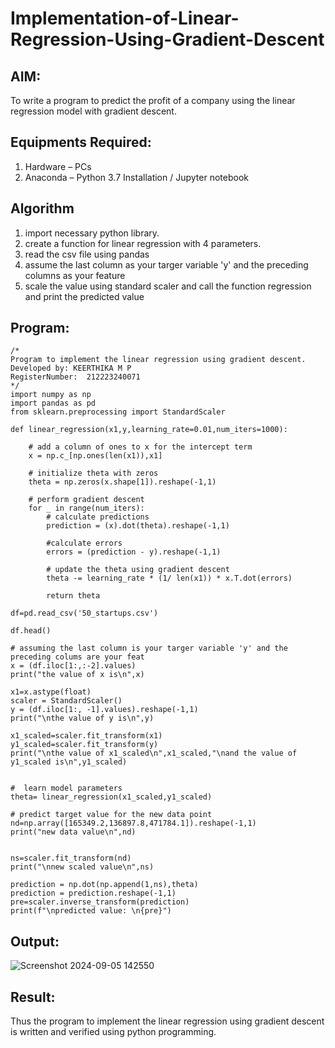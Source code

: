 # Implementation-of-Linear-Regression-Using-Gradient-Descent

## AIM:
To write a program to predict the profit of a company using the linear regression model with gradient descent.

## Equipments Required:
1. Hardware – PCs
2. Anaconda – Python 3.7 Installation / Jupyter notebook

## Algorithm
1. import necessary python library.
2. create a function for linear regression with 4 parameters.
3. read the csv file using pandas
4. assume the last column as your targer variable 'y' and the preceding columns as your feature
5. scale the value using standard scaler and call the function regression and print the predicted value

## Program:
```
/*
Program to implement the linear regression using gradient descent.
Developed by: KEERTHIKA M P
RegisterNumber:  212223240071
*/
import numpy as np
import pandas as pd
from sklearn.preprocessing import StandardScaler

def linear_regression(x1,y,learning_rate=0.01,num_iters=1000):
    
    # add a column of ones to x for the intercept term
    x = np.c_[np.ones(len(x1)),x1]
    
    # initialize theta with zeros
    theta = np.zeros(x.shape[1]).reshape(-1,1)
    
    # perform gradient descent
    for _ in range(num_iters):
        # calculate predictions
        prediction = (x).dot(theta).reshape(-1,1)
        
        #calculate errors
        errors = (prediction - y).reshape(-1,1)
        
        # update the theta using gradient descent
        theta -= learning_rate * (1/ len(x1)) * x.T.dot(errors)
        
        return theta

df=pd.read_csv('50_startups.csv')

df.head()

# assuming the last column is your targer variable 'y' and the preceding colums are your feat
x = (df.iloc[1:,:-2].values)
print("the value of x is\n",x)

x1=x.astype(float)
scaler = StandardScaler()
y = (df.iloc[1:, -1].values).reshape(-1,1)
print("\nthe value of y is\n",y)

x1_scaled=scaler.fit_transform(x1)
y1_scaled=scaler.fit_transform(y)
print("\nthe value of x1_scaled\n",x1_scaled,"\nand the value of y1_scaled is\n",y1_scaled)


#  learn model parameters
theta= linear_regression(x1_scaled,y1_scaled)

# predict target value for the new data point
nd=np.array([165349.2,136897.8,471784.1]).reshape(-1,1)
print("new data value\n",nd)


ns=scaler.fit_transform(nd)
print("\nnew scaled value\n",ns)

prediction = np.dot(np.append(1,ns),theta)
prediction = prediction.reshape(-1,1)
pre=scaler.inverse_transform(prediction)
print(f"\npredicted value: \n{pre}")

```

## Output:

![Screenshot 2024-09-05 142550](https://github.com/user-attachments/assets/94e1bd71-cc0a-4fd7-98e7-c5de7793753d)


## Result:
Thus the program to implement the linear regression using gradient descent is written and verified using python programming.
